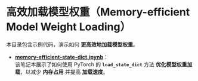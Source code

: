 # **高效加载模型权重（Memory-efficient Model Weight Loading）**

本目录包含示例代码，演示如何 **更高效地加载模型权重**。  

- **[memory-efficient-state-dict.ipynb](memory-efficient-state-dict.ipynb)**：  
  该笔记本展示了如何使用 PyTorch 的 **`load_state_dict`** 方法 **优化模型权重加载**，以减少 **内存占用** 并提高 **加载速度**。  